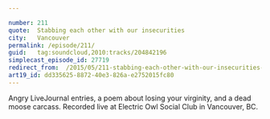 ```yaml
---

number: 211
quote:  Stabbing each other with our insecurities
city:   Vancouver
permalink: /episode/211/
guid:   tag:soundcloud,2010:tracks/204842196
simplecast_episode_id: 27719
redirect_from:  /2015/05/211-stabbing-each-other-with-our-insecurities-vancouver/
art19_id: dd335625-8872-40e3-826a-e2752015fc80
---
```


Angry LiveJournal entries, a poem about losing your virginity, and a dead moose carcass. Recorded live at Electric Owl Social Club in Vancouver, BC.

